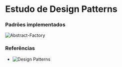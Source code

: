 # Estudo de Design Patterns

### Padrões implementados
![Abstract-Factory]("https://github.com/jardessonribeiroTI/estudos-design-patterns/tree/main/sources/abstract-factory")

### Referências 
- ![Design Patterns](https://pt.wikipedia.org/wiki/Padr%C3%A3o_de_projeto_de_software)
